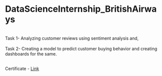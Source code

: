 # DataScienceInternship_BritishAirways

<br>
Task 1- Analyzing customer reviews using sentiment analysis and, 
<br><br>
Task 2- Creating a model to predict customer buying behavior and creating dashboards for the same.
<br><br>


Certificate - <a href="https://forage-uploads-prod.s3.amazonaws.com/completion-certificates/British%20Airways/NjynCWzGSaWXQCxSX_British%20Airways_Wc2LnBM6Jr9Yr73Ho_1685875167847_completion_certificate.pdf">Link</a>
